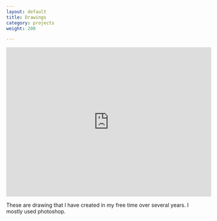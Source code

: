 ```yaml
---
layout: default
title: Drawings
category: projects
weight: 200

---
```

<iframe src="https://albumizr.com/a/BqE" scrolling="no" frameborder="0" allowfullscreen width="550" height="400"></iframe>

These are drawing that I have created in my free time over several years. I mostly used photoshop.
